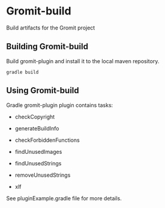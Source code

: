 Gromit-build
==================================================

Build artifacts for the Gromit project

Building Gromit-build
--------------------------------------

Build gromit-plugin and install it to the local maven repository.

<pre><code>gradle build
</code></pre>

Using Gromit-build
--------------------------------------

Gradle gromit-plugin plugin contains tasks:
  
  - checkCopyright
  
  - generateBuildInfo
  
  - checkForbiddenFunctions
  
  - findUnusedImages
  
  - findUnusedStrings
   
  - removeUnusedStrings
  
  - xlf
  
See pluginExample.gradle file for more details.



  
